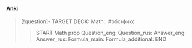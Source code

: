 #### Anki
> [!question]-
TARGET DECK: Math:: #обс/фикс  
>>START
Math prop
Question_eng: 
Question_rus: 
Answer_eng: 
Answer_rus: 
Formula_main: 
Formula_additional:
END